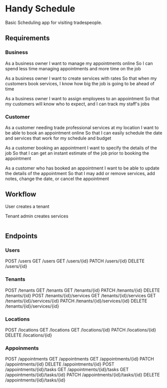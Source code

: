 # Handy Schedule
Basic Scheduling app for visiting tradespeople.

## Requirements

### Business

As a business owner
I want to manage my appointments online
So I can spend less time managing appointments and more time on the job

As a business owner
I want to create services with rates
So that when my customers book services, I know how big the job is going to be ahead of time

As a business owner
I want to assign employees to an appointment
So that my customers will know who to expect, and I can track my staff's jobs

### Customer

As a customer needing trade professional services at my location
I want to be able to book an appointment online
So that I can easily schedule the date and services that work for my schedule and budget

As a customer booking an appointment
I want to specify the details of the job
So that I can get an instant estimate of the job prior to booking the appointment

As a customer who has booked an appointment
I want to be able to update the details of the appointment
So that I may add or remove services, add notes, change the date, or cancel the appointment

## Workflow

User creates a tenant

Tenant admin creates services
```json

```

## Endpoints

### Users

POST /users
GET /users
GET /users/{id}
PATCH /users/{id}
DELETE /users/{id}

### Tenants

POST /tenants 
GET /tenants
GET /tenants/{id}
PATCH /tenants/{id}
DELETE /tenants/{id}
POST /tenants/{id}/services
GET /tenants/{id}/services
GET /tenants/{id}/services/{id}
PATCH /tenants/{id}/services/{id}
DELETE /tenants/{id}/services/{id}

### Locations

POST /locations
GET /locations
GET /locations/{id}
PATCH /locations/{id}
DELETE /locations/{id}

### Appoinments

POST /appointments 
GET /appointments
GET /appointments/{id}
PATCH /appointments/{id}
DELETE /appointments/{id}
POST /appointments/{id}/tasks
GET /appointments/{id}/tasks
GET /appointments/{id}/tasks/{id}
PATCH /appointments/{id}/tasks/{id}
DELETE /appointments/{id}/tasks/{id}